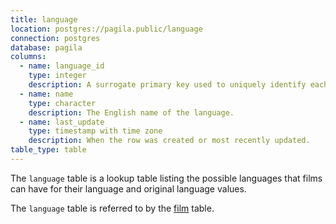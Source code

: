 ```yaml
---
title: language
location: postgres://pagila.public/language
connection: postgres
database: pagila
columns:
  - name: language_id
    type: integer
    description: A surrogate primary key used to uniquely identify each language.
  - name: name
    type: character
    description: The English name of the language.
  - name: last_update
    type: timestamp with time zone
    description: When the row was created or most recently updated.
table_type: table
---
```

The `language` table is a lookup table listing the possible languages that films can have for their language and original language values.

The `language` table is referred to by the [film](/postgres/pagila/film) table.
